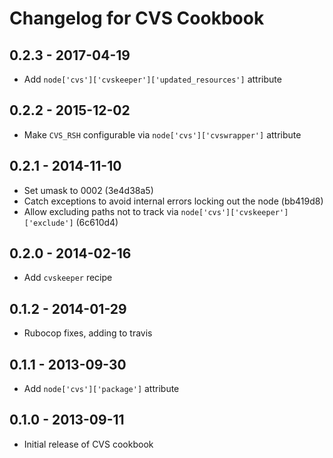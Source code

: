 # Changelog for CVS Cookbook

## 0.2.3 - 2017-04-19

* Add `node['cvs']['cvskeeper']['updated_resources']` attribute

## 0.2.2 - 2015-12-02

* Make `CVS_RSH` configurable via `node['cvs']['cvswrapper']` attribute

## 0.2.1 - 2014-11-10

* Set umask to 0002 (3e4d38a5)
* Catch exceptions to avoid internal errors locking out the node (bb419d8)
* Allow excluding paths not to track via `node['cvs']['cvskeeper']['exclude']` (6c610d4)

## 0.2.0 - 2014-02-16

* Add `cvskeeper` recipe

## 0.1.2 - 2014-01-29

* Rubocop fixes, adding to travis

## 0.1.1 - 2013-09-30

* Add `node['cvs']['package']` attribute

## 0.1.0 - 2013-09-11

* Initial release of CVS cookbook
